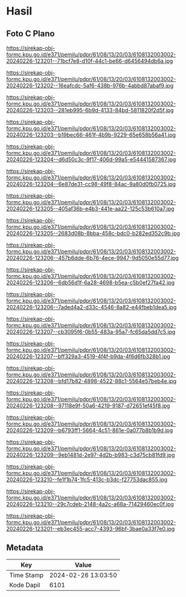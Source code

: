 # Hasil

## Foto C Plano

https://sirekap-obj-formc.kpu.go.id/e371/pemilu/pdpr/61/08/13/20/03/6108132003002-20240226-123201--71bcf7e8-d10f-44c1-be66-d6456494db6a.jpg

https://sirekap-obj-formc.kpu.go.id/e371/pemilu/pdpr/61/08/13/20/03/6108132003002-20240226-123202--16eafcdc-5af6-438b-976b-4abbd87abaf9.jpg

https://sirekap-obj-formc.kpu.go.id/e371/pemilu/pdpr/61/08/13/20/03/6108132003002-20240226-123203--281eb995-6b9d-4133-84bd-5811820f2d5f.jpg

https://sirekap-obj-formc.kpu.go.id/e371/pemilu/pdpr/61/08/13/20/03/6108132003002-20240226-123203--b19bec66-461f-4b9b-9229-65e658b56a41.jpg

https://sirekap-obj-formc.kpu.go.id/e371/pemilu/pdpr/61/08/13/20/03/6108132003002-20240226-123204--d6d50c3c-9f17-406d-99a5-e54441587367.jpg

https://sirekap-obj-formc.kpu.go.id/e371/pemilu/pdpr/61/08/13/20/03/6108132003002-20240226-123204--6e87de31-cc98-49f8-84ac-9a80d0fb0725.jpg

https://sirekap-obj-formc.kpu.go.id/e371/pemilu/pdpr/61/08/13/20/03/6108132003002-20240226-123205--405af36b-e4b3-441e-aa22-125c53b610a7.jpg

https://sirekap-obj-formc.kpu.go.id/e371/pemilu/pdpr/61/08/13/20/03/6108132003002-20240226-123205--2683d08b-8bba-458c-bdc0-b282ed352c9b.jpg

https://sirekap-obj-formc.kpu.go.id/e371/pemilu/pdpr/61/08/13/20/03/6108132003002-20240226-123206--457b6dde-6b76-4ece-9947-9d5050e55d77.jpg

https://sirekap-obj-formc.kpu.go.id/e371/pemilu/pdpr/61/08/13/20/03/6108132003002-20240226-123206--6db56d1f-6a28-4698-b5ea-c5b0ef27fa42.jpg

https://sirekap-obj-formc.kpu.go.id/e371/pemilu/pdpr/61/08/13/20/03/6108132003002-20240226-123206--7aded4a2-d33c-4546-8a82-e44fbeb1dea5.jpg

https://sirekap-obj-formc.kpu.go.id/e371/pemilu/pdpr/61/08/13/20/03/6108132003002-20240226-123207--cb3095f6-0b55-483a-95a7-fc65da5dd7c5.jpg

https://sirekap-obj-formc.kpu.go.id/e371/pemilu/pdpr/61/08/13/20/03/6108132003002-20240226-123207--bff329a3-4519-4f4f-b9da-4f6d6fb328b1.jpg

https://sirekap-obj-formc.kpu.go.id/e371/pemilu/pdpr/61/08/13/20/03/6108132003002-20240226-123208--bfd17b82-4898-4522-88c1-5564e57beb4e.jpg

https://sirekap-obj-formc.kpu.go.id/e371/pemilu/pdpr/61/08/13/20/03/6108132003002-20240226-123208--97118e9f-50a6-4219-9187-d72651ef45f8.jpg

https://sirekap-obj-formc.kpu.go.id/e371/pemilu/pdpr/61/08/13/20/03/6108132003002-20240226-123209--b6793ff1-5664-4c51-861e-0a077b8b1b9d.jpg

https://sirekap-obj-formc.kpu.go.id/e371/pemilu/pdpr/61/08/13/20/03/6108132003002-20240226-123209--9eb1481d-2e97-4d2b-b983-c3d75cb81fd9.jpg

https://sirekap-obj-formc.kpu.go.id/e371/pemilu/pdpr/61/08/13/20/03/6108132003002-20240226-123210--fe1f1b74-1fc5-413c-b3dc-f27753dac855.jpg

https://sirekap-obj-formc.kpu.go.id/e371/pemilu/pdpr/61/08/13/20/03/6108132003002-20240226-123210--29c7cdeb-2148-4a2c-a68a-71429460ec0f.jpg

https://sirekap-obj-formc.kpu.go.id/e371/pemilu/pdpr/61/08/13/20/03/6108132003002-20240226-123201--eb3ec455-acc7-4393-96bf-3bae0a33f7e0.jpg


## Metadata

| Key        | Value               |
| ---------- | ------------------- |
| Time Stamp | 2024-02-26 13:03:50 |
| Kode Dapil | 6101                |



